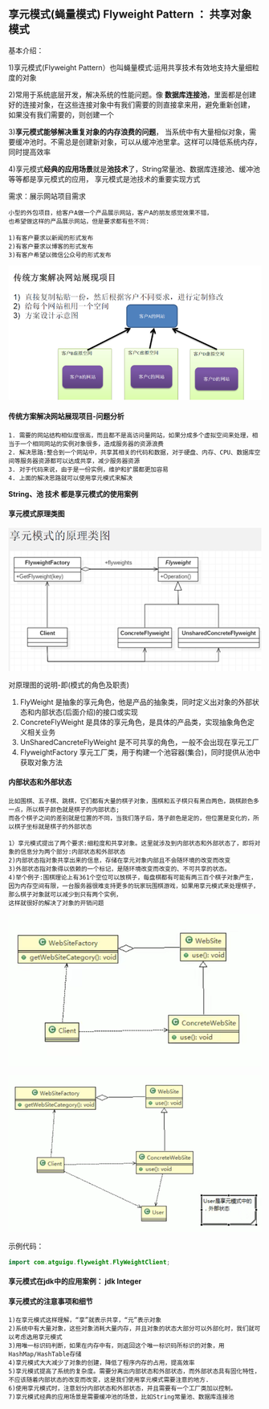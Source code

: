 ## 享元模式(蝇量模式) Flyweight Pattern ： 共享对象模式
基本介绍：

1)享元模式(Flyweight Pattern）也叫蝇量模式:运用共享技术有效地支持大量细粒度的对象

2)常用于系统底层开发，解决系统的性能问题。像
**数据库连接池**，里面都是创建好的连接对象，在这些连接对象中有我们需要的则直接拿来用，避免重新创建，
如果没有我们需要的，则创建一个

3)**享元模式能够解决重复对象的内存浪费的问题**，
当系统中有大量相似对象，需要缓冲池时。不需总是创建新对象，可以从缓冲池里拿。这样可以降低系统内存，同时提高效率

4)享元模式**经典的应用场景**就是**池技术**了，String常量池、数据库连接池、缓冲池等等都是享元模式的应用，
享元模式是池技术的重要实现方式



需求：展示网站项目需求

    小型的外包项目，给客户A做一个产品展示网站，客户A的朋友感觉效果不错，
    也希望做这样的产品展示网站，但是要求都有些不同:

    1)有客户要求以新闻的形式发布
    2)有客户要求以博客的形式发布
    3)有客户希望以微信公众号的形式发布

![](图片/享元模式需求-传统解决方案.png)

#### 传统方案解决网站展现项目-问题分析

    1. 需要的网站结构相似度很高，而且都不是高访问量网站，如果分成多个虚拟空间来处理，相当于一个相同网站的实例对象很多，造成服务器的资源浪费
    2. 解决思路:整合到一个网站中，共享其相关的代码和数据，对于硬盘、内存、CPU、数据库空间等服务器资源都可以达成共享，减少服务器资源
    3. 对于代码来说，由于是一份实例，维护和扩展都更加容易
    4. 上面的解决思路就可以使用享元模式来解决



**String、池 技术 都是享元模式的使用案例**

#### 享元模式原理类图

![](图片/享元模式原理类图.png)

对原理图的说明-即(模式的角色及职责)

1) FlyWeight 是抽象的享元角色，他是产品的抽象类，同时定义出对象的外部状态和内部状态(后面介绍)的接口或实现
2) ConcreteFlyWeight 是具体的享元角色，是具体的产品类，实现抽象角色定义相关业务
3) UnSharedCancreteFlyWeight 是不可共享的角色，一般不会出现在享元工厂
4) FlyweightFactory 享元工厂类，用于构建一个池容器(集合)，同时提供从池中获取对象方法

#### 内部状态和外部状态
    比如围棋、五子棋、跳棋，它们都有大量的棋子对象，围棋和五子棋只有黑白两色，跳棋颜色多一点，所以棋子颜色就是棋子的内部状态;
    而各个棋子之间的差别就是位置的不同，当我们落子后，落子颜色是定的，但位置是变化的，所以棋子坐标就是棋子的外部状态

    1）享元模式提出了两个要求:细粒度和共享对象。这里就涉及到内部状态和外部状态了，即将对象的信息分为两个部分:内部状态和外部状态
    2)内部状态指对象共享出来的信息，存储在享元对象内部且不会随环境的改变而改变
    3)外部状态指对象得以依赖的一个标记，是随环境改变而改变的、不可共享的状态。
    4)举个例子:围棋理论上有361个空位可以放棋子，每盘棋都有可能有两三百个棋子对象产生，
    因为内存空间有限，一台服务器很难支持更多的玩家玩围棋游戏，如果用享元模式来处理棋子，那么棋子对象就可以减少到只有两个实例，
    这样就很好的解决了对象的开销问题

![](图片/享元模式demo的uml图.png)


![](图片/享元模式demo的uml图-增加外部状态.png)

示例代码：
```java
import com.atguigu.flyweight.FlyWeightClient;
```

#### 享元模式在jdk中的应用案例： jdk Integer

#### 享元模式的注意事项和细节

    1)在享元模式这样理解，“享”就表示共享，“元”表示对象
    2)系统中有大量对象，这些对象消耗大量内存，并且对象的状态大部分可以外部化时，我们就可以考虑选用享元模式
    3)用唯一标识码判断，如果在内存中有，则返回这个唯一标识码所标识的对象，用HashMap/HashTable存储
    4)享元模式大大减少了对象的创建，降低了程序内存的占用，提高效率
    5)享元模式提高了系统的复杂度。需要分离出内部状态和外部状态，而外部状态具有固化特性，
    不应该随着内部状态的改变而改变，这是我们使用享元模式需要注意的地方.
    6)使用享元模式时，注意划分内部状态和外部状态，并且需要有一个工厂类加以控制。
    7)享元模式经典的应用场景是需要缓冲池的场景，比如String常量池、数据库连接池
